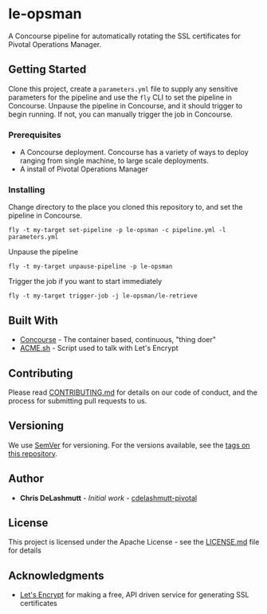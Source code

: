 # le-opsman

A Concourse pipeline for automatically rotating the SSL certificates for Pivotal Operations Manager.

## Getting Started

Clone this project, create a `parameters.yml` file to supply any sensitive parameters for the pipeline and use the `fly` CLI to set the pipeline in Concourse.  Unpause the pipeline in Concourse, and it should trigger to begin running.  If not, you can manually trigger the job in Concourse.


### Prerequisites

- A Concourse deployment.  Concourse has a variety of ways to deploy ranging from single machine, to large scale deployments.
- A install of Pivotal Operations Manager

### Installing

Change directory to the place you cloned this repository to, and set the pipeline in Concourse.

```
fly -t my-target set-pipeline -p le-opsman -c pipeline.yml -l parameters.yml
```

Unpause the pipeline

```
fly -t my-target unpause-pipeline -p le-opsman
```

Trigger the job if you want to start immediately

```
fly -t my-target trigger-job -j le-opsman/le-retrieve
```

## Built With

* [Concourse](https://concourse-ci.org/) - The container based, continuous, "thing doer"
* [ACME.sh](https://github.com/Neilpang/acme.sh) - Script used to talk with Let's Encrypt

## Contributing

Please read [CONTRIBUTING.md](https://gist.github.com/PurpleBooth/b24679402957c63ec426) for details on our code of conduct, and the process for submitting pull requests to us.

## Versioning

We use [SemVer](http://semver.org/) for versioning. For the versions available, see the [tags on this repository](https://github.com/cdelashmutt-pivotal/le-opsman/tags). 

## Author

* **Chris DeLashmutt** - *Initial work* - [cdelashmutt-pivotal](https://github.com/cdelashmutt-pivotal)

## License

This project is licensed under the Apache License - see the [LICENSE.md](LICENSE.md) file for details

## Acknowledgments

* [Let's Encrypt](https://letsencrypt.org/) for making a free, API driven service for generating SSL certificates
